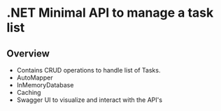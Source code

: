 # .NET Minimal API to manage a task list 

## Overview

* Contains CRUD operations to handle list of Tasks.
* AutoMapper
* InMemoryDatabase
* Caching
* Swagger UI to visualize and interact with the API's 